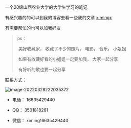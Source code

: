 一个20级山西农业大学的大学生学习的笔记

有感兴趣的的可以到我的博客去看一些我的文章 [ximingx ](https://ximingx.blog.csdn.net) 

有需要帮忙的也可以加我好友

>  ps： 
>
>  ​	美好收藏家， 收藏了不少的照片， 电影， 音乐， 小姐姐
>
>  ​	如果有收藏好看的小姐姐一定要加我， 大家一起分享 
>
>  ​	有好听的歌也要一起分享  

联系方式： 

![image-20220328222035372](https://raw.githubusercontent.com/ximingx/Figurebed/master/img/202203282220415.png)

- 电话： 16635429440

- QQ： 3501818261

- 微信： ximing16635429440
